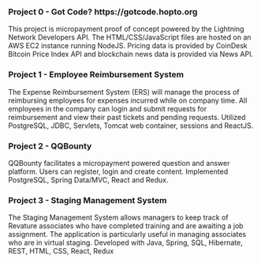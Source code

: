 <h3>Project 0 - Got Code? https://gotcode.hopto.org</h3>
This project is micropayment proof of concept powered by the Lightning Network Developers API. The HTML/CSS/JavaScript files are hosted on an AWS EC2 instance running NodeJS. Pricing data is provided by CoinDesk Bitcoin Price Index API and blockchain news data is provided via News API. 
<br>
<h3>Project 1 - Employee Reimbursement System</h3>
The Expense Reimbursement System (ERS) will manage the process of reimbursing employees for expenses incurred while on company time. All employees in the company can login and submit requests for reimbursement and view their past tickets and pending requests. Utilized PostgreSQL, JDBC, Servlets, Tomcat web container, sessions and ReactJS.
<br>
<h3>Project 2 - QQBounty</h3>
QQBounty facilitates a micropayment powered question and answer platform. Users can register, login and create content. Implemented PostgreSQL, Spring Data/MVC, React and Redux.
<br>
<h3>Project 3 - Staging Management System</h3>
The Staging Management System allows managers to keep track of Revature associates who have completed training and are awaiting a job assignment. The application is particularly useful in managing associates who are in virtual staging. Developed with Java, Spring, SQL, Hibernate, REST, HTML, CSS, React, Redux
